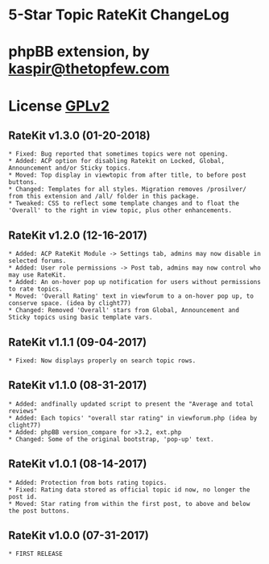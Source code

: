 # 5-Star Topic RateKit ChangeLog
# phpBB extension, by kaspir@thetopfew.com
# License [GPLv2](license.txt)


## RateKit v1.3.0 (01-20-2018)
	* Fixed: Bug reported that sometimes topics were not opening.
	* Added: ACP option for disabling Ratekit on Locked, Global, Announcement and/or Sticky topics.
	* Moved: Top display in viewtopic from after title, to before post buttons. 
	* Changed: Templates for all styles. Migration removes /prosilver/ from this extension and /all/ folder in this package.
	* Tweaked: CSS to reflect some template changes and to float the 'Overall' to the right in view topic, plus other enhancements.

	
## RateKit v1.2.0 (12-16-2017)
	* Added: ACP RateKit Module -> Settings tab, admins may now disable in selected forums.
	* Added: User role permissions -> Post tab, admins may now control who may use RateKit.
	* Added: An on-hover pop up notification for users without permissions to rate topics.
	* Moved: 'Overall Rating' text in viewforum to a on-hover pop up, to conserve space. (idea by clight77)
	* Changed: Removed 'Overall' stars from Global, Announcement and Sticky topics using basic template vars.


## RateKit v1.1.1 (09-04-2017)
	* Fixed: Now displays properly on search topic rows.


## RateKit v1.1.0 (08-31-2017)
	* Added: andfinally updated script to present the "Average and total reviews"
	* Added: Each topics' "overall star rating" in viewforum.php (idea by clight77)
	* Added: phpBB version_compare for >3.2, ext.php
	* Changed: Some of the original bootstrap, 'pop-up' text.


## RateKit v1.0.1 (08-14-2017)
	* Added: Protection from bots rating topics.
    * Fixed: Rating data stored as official topic id now, no longer the post id.
    * Moved: Star rating from within the first post, to above and below the post buttons.
	
	
## RateKit v1.0.0 (07-31-2017)
	* FIRST RELEASE